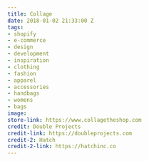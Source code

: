 ```yaml
---
title: Collage
date: 2018-01-02 21:33:00 Z
tags:
- shopify
- e-commerce
- design
- development
- inspiration
- clothing
- fashion
- apparel
- accessories
- handbags
- womens
- bags
image: 
store-link: https://www.collagetheshop.com
credit: Double Projects
credit-link: https://doubleprojects.com
credit-2: Hatch
credit-2-link: https://hatchinc.co
---
```


